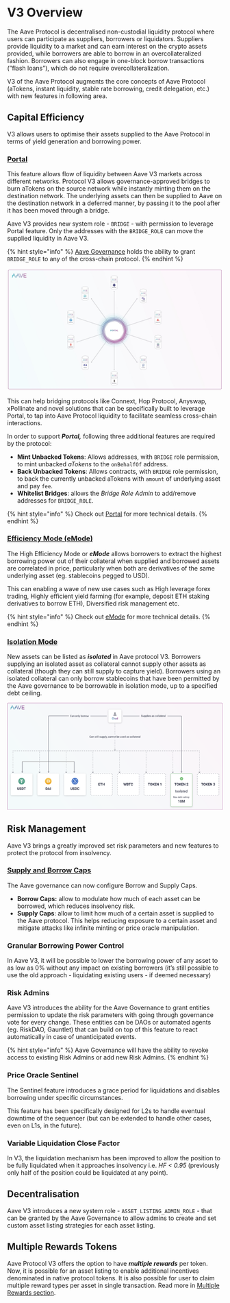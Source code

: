 # V3 Overview

The Aave Protocol is decentralised non-custodial liquidity protocol where users can participate as suppliers, borrowers or liquidators. Suppliers provide liquidity to a market and can earn interest on the crypto assets provided, while borrowers are able to borrow in an overcollateralized fashion. Borrowers can also engage in one-block borrow transactions (”flash loans”), which do not require overcollateralization.

V3 of the Aave Protocol augments the core concepts of Aave Protocol (aTokens, instant liquidity, stable rate borrowing, credit delegation, etc.) with new features in following area.

## Capital Efficiency

V3 allows users to optimise their assets supplied to the Aave Protocol in terms of yield generation and borrowing power.

### [Portal](whats-new/portal.md)

This feature allows flow of liquidity between Aave V3 markets across different networks. Protocol V3 allows governance-approved bridges to burn aTokens on the source network while instantly minting them on the destination network. The underlying assets can then be supplied to Aave on the destination network in a deferred manner, by passing it to the pool after it has been moved through a bridge.

Aave V3 provides new system role - `BRIDGE` - with permission to leverage Portal feature. Only the addresses with the `BRIDGE_ROLE` can move the supplied liquidity in Aave V3.

{% hint style="info" %}
[Aave Governance](https://docs.aave.com/governance/) holds the ability to grant `BRIDGE_ROLE` to any of the cross-chain protocol.
{% endhint %}

![](<.gitbook/assets/image (1).png>)

This can help bridging protocols like Connext, Hop Protocol, Anyswap, xPollinate and novel solutions that can be specifically built to leverage Portal, to tap into Aave Protocol liquidity to facilitate seamless cross-chain interactions.

In order to support _**Portal,**_ following three additional features are required by the protocol:

* **Mint Unbacked Tokens**: Allows addresses, with `BRIDGE` role permission, to mint unbacked _aTokens_ to the `onBehalfOf` address.
* **Back Unbacked Tokens**: Allows contracts, with `BRIDGE` role permission, to back the currently unbacked aTokens with `amount` of underlying asset and pay `fee`.
* **Whitelist Bridges**: allows the _Bridge Role Admin_ to add/remove addresses for `BRIDGE_ROLE`.

{% hint style="info" %}
Check out [Portal](whats-new/portal.md) for more technical details.
{% endhint %}

### [Efficiency Mode (eMode)](whats-new/efficiency-mode-emode.md)

The High Efficiency Mode or _**eMode**_ allows borrowers to extract the highest borrowing power out of their collateral when supplied and borrowed assets are correlated in price, particularly when both are derivatives of the same underlying asset (eg. stablecoins pegged to USD).

This can enabling a wave of new use cases such as High leverage forex trading, Highly efficient yield farming (for example, deposit ETH staking derivatives to borrow ETH), Diversified risk management etc.

{% hint style="info" %}
Check out [eMode](whats-new/efficiency-mode-emode.md) for more technical details.
{% endhint %}

### [Isolation Mode](whats-new/isolation-mode.md)

New assets can be listed as _**isolated**_ in Aave protocol V3. Borrowers supplying an isolated asset as collateral cannot supply other assets as collateral (though they can still supply to capture yield). Borrowers using an isolated collateral can only borrow stablecoins that have been permitted by the Aave governance to be borrowable in isolation mode, up to a specified debt ceiling.

![](<.gitbook/assets/image (3).png>)

## Risk Management

Aave V3 brings a greatly improved set risk parameters and new features to protect the protocol from insolvency.

### [Supply and Borrow Caps](whats-new/supply-borrow-caps.md)

The Aave governance can now configure Borrow and Supply Caps.

* **Borrow Caps:** allow to modulate how much of each asset can be borrowed, which reduces insolvency risk.
* **Supply Caps**: allow to limit how much of a certain asset is supplied to the Aave protocol. This helps reducing exposure to a certain asset and mitigate attacks like infinite minting or price oracle manipulation.

### Granular Borrowing Power Control

In Aave V3, it will be possible to lower the borrowing power of any asset to as low as 0% without any impact on existing borrowers (it’s still possible to use the old approach - liquidating existing users - if deemed necessary)

### Risk Admins

Aave V3 introduces the ability for the Aave Governance to grant entities permission to update the risk parameters with going through governance vote for every change. These entities can be DAOs or automated agents (eg. RiskDAO, Gauntlet) that can build on top of this feature to react automatically in case of unanticipated events.

{% hint style="info" %}
Aave Governance will have the ability to revoke access to existing Risk Admins or add new Risk Admins.
{% endhint %}

### Price Oracle Sentinel

The Sentinel feature introduces a grace period for liquidations and disables borrowing under specific circumstances.

This feature has been specifically designed for L2s to handle eventual downtime of the sequencer (but can be extended to handle other cases, even on L1s, in the future).

### Variable Liquidation Close Factor

In V3, the liquidation mechanism has been improved to allow the position to be fully liquidated when it approaches insolvency i.e. _HF < 0.95_ (previously only half of the position could be liquidated at any point).

## Decentralisation

Aave V3 introduces a new system role - `ASSET_LISTING_ADMIN_ROLE` - that can be granted by the Aave Governance to allow admins to create and set custom asset listing strategies for each asset listing.

## Multiple Rewards Tokens

Aave Protocol V3 offers the option to have _**multiple rewards**_ per token. Now, it is possible for an asset listing to enable additional incentives denominated in native protocol tokens. It is also possible for user to claim multiple reward types per asset in single transaction. Read more in [Multiple Rewards section](whats-new/multiple-rewards-and-claim.md).
